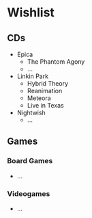 # Wishlist

## CDs
* Epica
  * The Phantom Agony
  * ...
* Linkin Park
  * Hybrid Theory
  * Reanimation
  * Meteora
  * Live in Texas
* Nightwish
  * ...

## Games
### Board Games
* ...

### Videogames
* ...

